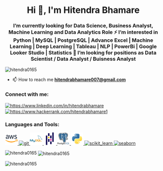 <h1 align="center">Hi 👋, I'm Hitendra Bhamare</h1>
<h3 align="center">I’m currently looking for Data Science, Business Analyst, Machine Learning and Data Analytics Role ⚡ I’m interested in Python | MySQL | PostgreSQL | Advance Excel | Machine Learning | Deep Learning | Tableau | NLP | PowerBi | Google Looker Studio | Statistics 👀 I’m looking for positions as Data Scientist / Data Analyst / Buisness Analyst</h3>

<p align="left"> <img src="https://komarev.com/ghpvc/?username=hitendra0165&label=Profile%20views&color=0e75b6&style=flat" alt="hitendra0165" /> </p>

- 📫 How to reach me **hitendrabhamare007@gmail.com**

<h3 align="left">Connect with me:</h3>
<p align="left">
<a href="https://www.linkedin.com/in/hitendrabhamare" target="blank"><img align="center" src="https://raw.githubusercontent.com/rahuldkjain/github-profile-readme-generator/master/src/images/icons/Social/linked-in-alt.svg" alt="https://www.linkedin.com/in/hitendrabhamare" height="30" width="40" /></a>
<a href="https://www.hackerrank.com/hitendrabhamare1" target="blank"><img align="center" src="https://raw.githubusercontent.com/rahuldkjain/github-profile-readme-generator/master/src/images/icons/Social/hackerrank.svg" alt="https://www.hackerrank.com/hitendrabhamare1" height="30" width="40" /></a>
</p>

<h3 align="left">Languages and Tools:</h3>
<p align="left"> <a href="https://aws.amazon.com" target="_blank" rel="noreferrer"> <img src="https://raw.githubusercontent.com/devicons/devicon/master/icons/amazonwebservices/amazonwebservices-original-wordmark.svg" alt="aws" width="40" height="40"/> </a> <a href="https://git-scm.com/" target="_blank" rel="noreferrer"> <img src="https://www.vectorlogo.zone/logos/git-scm/git-scm-icon.svg" alt="git" width="40" height="40"/> </a> <a href="https://www.mysql.com/" target="_blank" rel="noreferrer"> <img src="https://raw.githubusercontent.com/devicons/devicon/master/icons/mysql/mysql-original-wordmark.svg" alt="mysql" width="40" height="40"/> </a> <a href="https://pandas.pydata.org/" target="_blank" rel="noreferrer"> <img src="https://raw.githubusercontent.com/devicons/devicon/2ae2a900d2f041da66e950e4d48052658d850630/icons/pandas/pandas-original.svg" alt="pandas" width="40" height="40"/> </a> <a href="https://www.postgresql.org" target="_blank" rel="noreferrer"> <img src="https://raw.githubusercontent.com/devicons/devicon/master/icons/postgresql/postgresql-original-wordmark.svg" alt="postgresql" width="40" height="40"/> </a> <a href="https://www.python.org" target="_blank" rel="noreferrer"> <img src="https://raw.githubusercontent.com/devicons/devicon/master/icons/python/python-original.svg" alt="python" width="40" height="40"/> </a> <a href="https://scikit-learn.org/" target="_blank" rel="noreferrer"> <img src="https://upload.wikimedia.org/wikipedia/commons/0/05/Scikit_learn_logo_small.svg" alt="scikit_learn" width="40" height="40"/> </a> <a href="https://seaborn.pydata.org/" target="_blank" rel="noreferrer"> <img src="https://seaborn.pydata.org/_images/logo-mark-lightbg.svg" alt="seaborn" width="40" height="40"/> </a> </p>

<p><img align="left" src="https://github-readme-stats.vercel.app/api/top-langs?username=hitendra0165&show_icons=true&locale=en&layout=compact" alt="hitendra0165" /></p>

<p>&nbsp;<img align="center" src="https://github-readme-stats.vercel.app/api?username=hitendra0165&show_icons=true&locale=en" alt="hitendra0165" /></p>

<p><img align="center" src="https://github-readme-streak-stats.herokuapp.com/?user=hitendra0165&" alt="hitendra0165" /></p>
